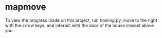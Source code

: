 # mapmove

To view the progress made on this project, run homing.py, move to the right with the arrow keys, and interact with the door of the house closest above you.
